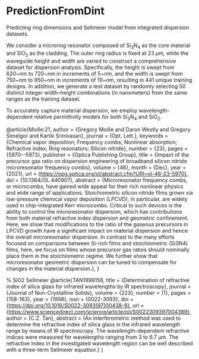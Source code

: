 # PredictionFromDint
Predicting ring dimensions and Sellmeier model from integrated dispersion datasets.


We consider a microring resonator composed of Si$_3$N$_4$ as the core material and SiO$_2$ as the cladding. The outer ring radius is fixed at $23~\mu$m, while the waveguide height and width are varied to construct a comprehensive dataset for dispersion analysis. Specifically, the height is swept from $620$~nm to $720$~nm in increments of $5$~nm, and the width is swept from $750$~nm to $950$~nm in increments of $10$~nm, resulting in $441$ unique training designs. In addition, we generate a test dataset by randomly selecting $50$ distinct integer width–height combinations (in nanometers) from the same ranges as the training dataset.


To accurately capture material dispersion, we employ wavelength-dependent relative permittivity models for both Si$_3$N$_4$ and SiO$_2$.



@article{Moille:21,
author = {Gregory Moille and Daron Westly and Gregory Simelgor and Kartik Srinivasan},
journal = {Opt. Lett.},
keywords = {Chemical vapor deposition; Frequency combs; Nonlinear absorption; Refractive index; Ring resonators; Silicon nitride},
number = {23},
pages = {5970--5973},
publisher = {Optica Publishing Group},
title = {Impact of the precursor gas ratio on dispersion engineering of broadband silicon nitride microresonator frequency combs},
volume = {46},
month = {Dec},
year = {2021},
url = {https://opg.optica.org/ol/abstract.cfm?URI=ol-46-23-5970},
doi = {10.1364/OL.440907},
abstract = {Microresonator frequency combs, or microcombs, have gained wide appeal for their rich nonlinear physics and wide range of applications. Stoichiometric silicon nitride films grown via low-pressure chemical vapor deposition (LPCVD), in particular, are widely used in chip-integrated Kerr microcombs. Critical to such devices is the ability to control the microresonator dispersion, which has contributions from both material refractive index dispersion and geometric confinement. Here, we show that modifications to the ratio of the gaseous precursors in LPCVD growth have a significant impact on material dispersion and hence the overall microresonator dispersion. In contrast to the many efforts focused on comparisons between Si-rich films and stoichiometric (Si3N4) films, here, we focus on films whose precursor gas ratios should nominally place them in the stoichiometric regime. We further show that microresonator geometric dispersion can be tuned to compensate for changes in the material dispersion.},
}



% SiO2 Sellmeier
@article{TAN1998158,
title = {Determination of refractive index of silica glass for infrared wavelengths by IR spectroscopy},
journal = {Journal of Non-Crystalline Solids},
volume = {223},
number = {1},
pages = {158-163},
year = {1998},
issn = {0022-3093},
doi = {https://doi.org/10.1016/S0022-3093(97)00438-9},
url = {https://www.sciencedirect.com/science/article/pii/S0022309397004389},
author = {C.Z. Tan},
abstract = {An interferometric method was used to determine the refractive index of silica glass in the infrared wavelength range by means of IR spectroscopy. The wavelength-dependent refractive indices were measured for wavelengths ranging from 3 to 6.7 μm. The refractive index in the investigated wavelength region can be well described with a three-term Sellmeier equation.}
}

